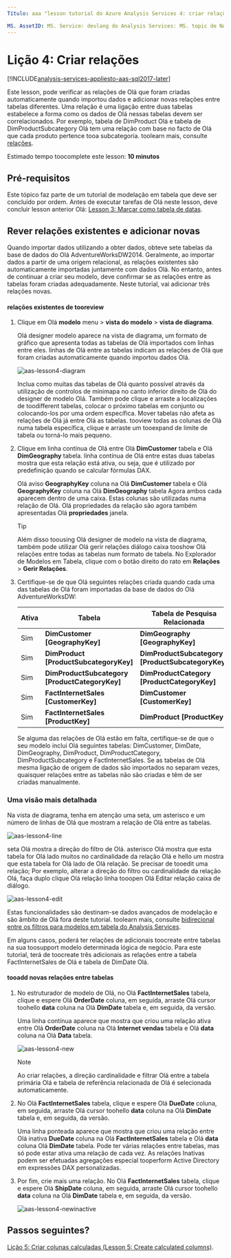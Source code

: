 ```yaml
---
Título: aaa "lesson tutorial do Azure Analysis Services 4: criar relações | Descrição da Microsoft Docs": descreve a forma como toocreate relações na Olá projeto tutorial Azure Analysis Services. serviços: documentationcenter do Analysis Services: ' autor: Gestor minewiskan: erikre editor: ' etiquetas: '

MS. AssetID: MS. Service: devlang do Analysis Services: MS. topic de NA: get-started-article tgt_pltfrm: NA workload: na MS. Date: 05/26/2017 Author: owend
---
```

# <a name="lesson-4-create-relationships"></a>Lição 4: Criar relações

[!INCLUDE[analysis-services-appliesto-aas-sql2017-later](../../../includes/analysis-services-appliesto-aas-sql2017-later.md)]

Este lesson, pode verificar as relações de Olá que foram criadas automaticamente quando importou dados e adicionar novas relações entre tabelas diferentes. Uma relação é uma ligação entre duas tabelas estabelece a forma como os dados de Olá nessas tabelas devem ser correlacionados. Por exemplo, tabela de DimProduct Olá e tabela de DimProductSubcategory Olá tem uma relação com base no facto de Olá que cada produto pertence tooa subcategoria. toolearn mais, consulte [relações](https://docs.microsoft.com/sql/analysis-services/tabular-models/relationships-ssas-tabular).
  
Estimado tempo toocomplete este lesson: **10 minutos**  
  
## <a name="prerequisites"></a>Pré-requisitos  
Este tópico faz parte de um tutorial de modelação em tabela que deve ser concluído por ordem. Antes de executar tarefas de Olá neste lesson, deve concluir lesson anterior Olá: [Lesson 3: Marcar como tabela de datas](../tutorials/aas-lesson-3-mark-as-date-table.md). 
  
## <a name="review-existing-relationships-and-add-new-relationships"></a>Rever relações existentes e adicionar novas  
Quando importar dados utilizando a obter dados, obteve sete tabelas da base de dados do Olá AdventureWorksDW2014. Geralmente, ao importar dados a partir de uma origem relacional, as relações existentes são automaticamente importadas juntamente com dados Olá. No entanto, antes de continuar a criar seu modelo, deve confirmar se as relações entre as tabelas foram criadas adequadamente. Neste tutorial, vai adicionar três relações novas.  
  
#### <a name="tooreview-existing-relationships"></a>relações existentes de tooreview  
  
1.  Clique em Olá **modelo** menu > **vista do modelo** > **vista de diagrama**.  

    Olá designer modelo aparece na vista de diagrama, um formato de gráfico que apresenta todas as tabelas de Olá importados com linhas entre eles. linhas de Olá entre as tabelas indicam as relações de Olá que foram criadas automaticamente quando importou dados Olá.
    
    ![aas-lesson4-diagram](../tutorials/media/aas-lesson4-diagram.png)
  
    Inclua como muitas das tabelas de Olá quanto possível através da utilização de controlos de minimapa no canto inferior direito de Olá do designer de modelo Olá. Também pode clique e arraste a localizações de toodifferent tabelas, colocar o próximo tabelas em conjunto ou colocando-los por uma ordem específica. Mover tabelas não afeta as relações de Olá já entre Olá as tabelas. tooview todas as colunas de Olá numa tabela específica, clique e arraste um tooexpand de limite de tabela ou torná-lo mais pequeno.  
  
2.  Clique em linha contínua de Olá entre Olá **DimCustomer** tabela e Olá **DimGeography** tabela. linha contínua de Olá entre estas duas tabelas mostra que esta relação está ativa, ou seja, que é utilizado por predefinição quando se calcular fórmulas DAX.  
  
    Olá aviso **GeographyKey** coluna na Olá **DimCustomer** tabela e Olá **GeographyKey** coluna na Olá **DimGeography** tabela Agora ambos cada aparecem dentro de uma caixa. Estas colunas são utilizadas numa relação de Olá. Olá propriedades da relação são agora também apresentadas Olá **propriedades** janela.  
  
    > [!TIP]  
    > Além disso toousing Olá designer de modelo na vista de diagrama, também pode utilizar Olá gerir relações diálogo caixa tooshow Olá relações entre todas as tabelas num formato de tabela. No Explorador de Modelos em Tabela, clique com o botão direito do rato em **Relações** > **Gerir Relações**.
  
3.  Certifique-se de que Olá seguintes relações criada quando cada uma das tabelas de Olá foram importadas da base de dados do Olá AdventureWorksDW:  
  
    |Ativa|Tabela|Tabela de Pesquisa Relacionada|  
    |----------|---------|------------------------|  
    |Sim|**DimCustomer [GeographyKey]**|**DimGeography [GeographyKey]**|  
    |Sim|**DimProduct [ProductSubcategoryKey]**|**DimProductSubcategory [ProductSubcategoryKey]**|  
    |Sim|**DimProductSubcategory [ProductCategoryKey]**|**DimProductCategory [ProductCategoryKey]**|  
    |Sim|**FactInternetSales [CustomerKey]**|**DimCustomer [CustomerKey]**|  
    |Sim|**FactInternetSales [ProductKey]**|**DimProduct [ProductKey]**|  
  
    Se alguma das relações de Olá estão em falta, certifique-se de que o seu modelo inclui Olá seguintes tabelas: DimCustomer, DimDate, DimGeography, DimProduct, DimProductCategory, DimProductSubcategory e FactInternetSales. Se as tabelas de Olá mesma ligação de origem de dados são importados no separam vezes, quaisquer relações entre as tabelas não são criadas e têm de ser criadas manualmente.  

### <a name="take-a-closer-look"></a>Uma visão mais detalhada
Na vista de diagrama, tenha em atenção uma seta, um asterisco e um número de linhas de Olá que mostram a relação de Olá entre as tabelas.

![aas-lesson4-line](../tutorials/media/aas-lesson4-line.png)

seta Olá mostra a direção do filtro de Olá. asterisco Olá mostra que esta tabela for Olá lado muitos no cardinalidade da relação Olá e hello um mostra que esta tabela for Olá lado de Olá relação. Se precisar de tooedit uma relação; Por exemplo, alterar a direção do filtro ou cardinalidade da relação Olá, faça duplo clique Olá relação linha tooopen Olá Editar relação caixa de diálogo.

![aas-lesson4-edit](../tutorials/media/aas-lesson4-edit.png)

Estas funcionalidades são destinam-se dados avançados de modelação e são âmbito de Olá fora deste tutorial. toolearn mais, consulte [bidirecional entre os filtros para modelos em tabela do Analysis Services](https://docs.microsoft.com/sql/analysis-services/tabular-models/bi-directional-cross-filters-tabular-models-analysis-services).

Em alguns casos, poderá ter relações de adicionais toocreate entre tabelas na sua toosupport modelo determinada lógica de negócio. Para este tutorial, terá de toocreate três adicionais as relações entre a tabela FactInternetSales de Olá e tabela de DimDate Olá.  
  
#### <a name="tooadd-new-relationships-between-tables"></a>tooadd novas relações entre tabelas  
  
1.  No estruturador de modelo de Olá, no Olá **FactInternetSales** tabela, clique e espere Olá **OrderDate** coluna, em seguida, arraste Olá cursor toohello **data** coluna na Olá  **DimDate** tabela e, em seguida, da versão.  

    Uma linha contínua aparece que mostra que criou uma relação ativa entre Olá **OrderDate** coluna na Olá **Internet vendas** tabela e Olá **data** coluna na Olá **Data** tabela. 
  
      ![aas-lesson4-new](../tutorials/media/aas-lesson4-new.png) 
  
    > [!NOTE]  
    > Ao criar relações, a direção cardinalidade e filtrar Olá entre a tabela primária Olá e tabela de referência relacionada de Olá é selecionada automaticamente.  
  
2.  No Olá **FactInternetSales** tabela, clique e espere Olá **DueDate** coluna, em seguida, arraste Olá cursor toohello **data** coluna na Olá **DimDate** tabela e, em seguida, da versão.  
  
    Uma linha ponteada aparece que mostra que criou uma relação entre Olá inativa **DueDate** coluna na Olá **FactInternetSales** tabela e Olá **data** coluna Olá **DimDate** tabela. Pode ter várias relações entre tabelas, mas só pode estar ativa uma relação de cada vez. As relações Inativas podem ser efetuadas agregações especial tooperform Active Directory em expressões DAX personalizadas.  
  
3.  Por fim, crie mais uma relação. No Olá **FactInternetSales** tabela, clique e espere Olá **ShipDate** coluna, em seguida, arraste Olá cursor toohello **data** coluna na Olá **DimDate** tabela e, em seguida, da versão.  
    
     ![aas-lesson4-newinactive](../tutorials/media/aas-lesson4-newinactive.png)
  
## <a name="whats-next"></a>Passos seguintes?
[Lição 5: Criar colunas calculadas (Lesson 5: Create calculated columns)](../tutorials/aas-lesson-5-create-calculated-columns.md).
  
  
  

